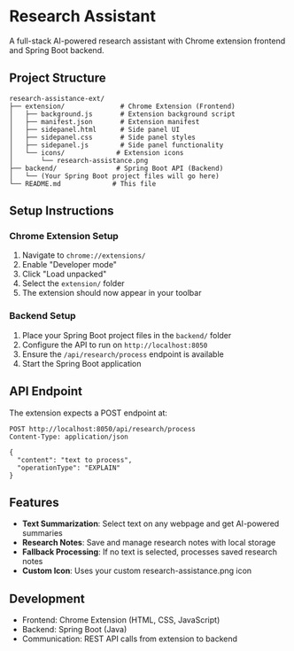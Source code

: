 # Research Assistant

A full-stack AI-powered research assistant with Chrome extension frontend and Spring Boot backend.

## Project Structure

```
research-assistance-ext/
├── extension/              # Chrome Extension (Frontend)
│   ├── background.js       # Extension background script
│   ├── manifest.json       # Extension manifest
│   ├── sidepanel.html      # Side panel UI
│   ├── sidepanel.css       # Side panel styles
│   ├── sidepanel.js        # Side panel functionality
│   └── icons/             # Extension icons
│       └── research-assistance.png
├── backend/               # Spring Boot API (Backend)
│   └── (Your Spring Boot project files will go here)
└── README.md             # This file
```

## Setup Instructions

### Chrome Extension Setup
1. Navigate to `chrome://extensions/`
2. Enable "Developer mode"
3. Click "Load unpacked"
4. Select the `extension/` folder
5. The extension should now appear in your toolbar

### Backend Setup
1. Place your Spring Boot project files in the `backend/` folder
2. Configure the API to run on `http://localhost:8050`
3. Ensure the `/api/research/process` endpoint is available
4. Start the Spring Boot application

## API Endpoint

The extension expects a POST endpoint at:
```
POST http://localhost:8050/api/research/process
Content-Type: application/json

{
  "content": "text to process",
  "operationType": "EXPLAIN"
}
```

## Features

- **Text Summarization**: Select text on any webpage and get AI-powered summaries
- **Research Notes**: Save and manage research notes with local storage
- **Fallback Processing**: If no text is selected, processes saved research notes
- **Custom Icon**: Uses your custom research-assistance.png icon

## Development

- Frontend: Chrome Extension (HTML, CSS, JavaScript)
- Backend: Spring Boot (Java)
- Communication: REST API calls from extension to backend
